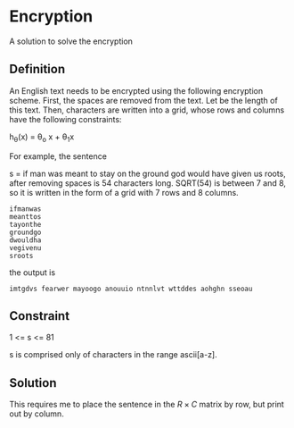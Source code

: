 # Encryption
A solution to solve the encryption

## Definition
An English text needs to be encrypted using the following encryption scheme. First, the spaces are removed from the text. Let be the length of this text. Then, characters are written into a grid, whose rows and columns have the following constraints:

  h<sub>&theta;</sub>(x) = &theta;<sub>o</sub> x + &theta;<sub>1</sub>x
  
  
For example, the sentence

s = if man was meant to stay on the ground god would have given us roots, after removing spaces is 54 characters long. SQRT(54) is between 7 and 8, so it is written in the form of a grid with 7 rows and 8 columns.

    ifmanwas  
    meanttos          
    tayonthe  
    groundgo  
    dwouldha  
    vegivenu  
    sroots
    
the output is 

    imtgdvs fearwer mayoogo anouuio ntnnlvt wttddes aohghn sseoau
    
## Constraint

1 <= s <= 81

s is comprised only of characters in the range ascii[a-z].

## Solution
This requires me to place the sentence in the $R\times C$ matrix by row, but print out by column.
